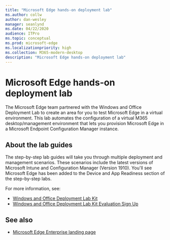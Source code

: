 ```yaml
---
title: "Microsoft Edge hands-on deployment lab"
ms.author: collw
author: dan-wesley
manager: seanlynd
ms.date: 04/22/2020
audience: ITPro
ms.topic: conceptual
ms.prod: microsoft-edge
ms.localizationpriority: high
ms.collection: M365-modern-desktop
description: "Microsoft Edge hands-on deployment lab"
---
```


# Microsoft Edge hands-on deployment lab

The Microsoft Edge team partnered with the Windows and Office Deployment Lab to create an area for you to test Microsoft Edge in a virtual environment. This lab automates the configuration of a virtual M365 desktop/management environment that lets you provision Microsoft Edge in a Microsoft Endpoint Configuration Manager instance.

## About the lab guides

The step-by-step lab guides will take you through multiple deployment and management scenarios. These scenarios include the latest versions of Microsoft Intune and Configuration Manager (Version 1910). You'll see Microsoft Edge has been added to the Device and App Readiness section of the step-by-step labs.

For more information, see:

- [Windows and Office Deployment Lab Kit](/microsoft-365/enterprise/modern-desktop-deployment-and-management-lab?view=o365-worldwide)
- [Windows and Office Deployment Lab Kit Evaluation Sign Up](https://www.microsoft.com/evalcenter/evaluate-lab-kit)

## See also

- [Microsoft Edge Enterprise landing page](https://aka.ms/EdgeEnterprise)